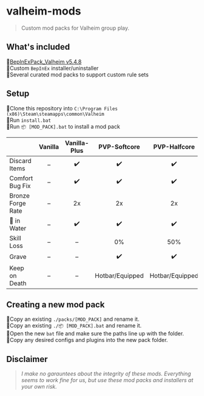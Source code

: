 # valheim-mods
> Custom mod packs for Valheim group play.

## What's included
🔸[BepInExPack_Valheim v5.4.8](https://valheim.thunderstore.io/package/denikson/BepInExPack_Valheim/)  
🔸Custom `BepInEx` installer/uninstaller  
🔸Several curated mod packs to support custom rule sets  

## Setup
🔸Clone this repository into `C:\Program Files (x86)\Steam\steamapps\common\Valheim`  
🔸Run `install.bat`  
🔸Run `📦 [MOD_PACK].bat` to install a mod pack  

|                   | Vanilla | Vanilla-Plus |  PVP-Softcore   |  PVP-Halfcore   | PVE-Halfcore |
| :---------------- | :-----: | :----------: | :-------------: | :-------------: | :----------: |
| Discard Items     |    –    |      ✔️       |        ✔️        |        ✔️        |      ✔️       |
| Comfort Bug Fix   |    –    |      ✔️       |        ✔️        |        ✔️        |      ✔️       |
| Bronze Forge Rate |    –    |      2x      |       2x        |       2x        |      2x      |
| 👷 in Water        |    –    |      ✔️       |        ✔️        |        ✔️        |      ✔️       |
| Skill Loss        |    –    |      –       |       0%        |       50%       |     50%      |
| Grave             |    –    |      –       |        ✔️        |        ✔️        |      ❌       |
| Keep on Death     |    –    |      –       | Hotbar/Equipped | Hotbar/Equipped |      ❌       |

## Creating a new mod pack
🔸Copy an existing `./packs/[MOD_PACK]` and rename it.  
🔸Copy an existing `./📦 [MOD_PACK].bat` and rename it.  
🔸Open the new `bat` file and make sure the paths line up with the folder.  
🔸Copy any desired configs and plugins into the new pack folder.  

## Disclaimer
> *I make no garauntees about the integrity of these mods. Everything seems to work fine for us, but use these mod packs and installers at your own risk.*
